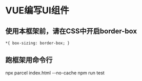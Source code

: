 # VUE编写UI组件

## 使用本框架前，请在CSS中开启border-box
```
*{ box-sizing: border-box; }
```

## 跑框架用命令行
npx parcel index.html --no-cache
npm run test